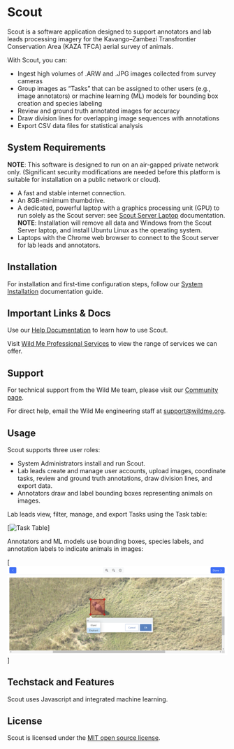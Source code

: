 # Scout

Scout is a software application designed to support annotators and lab leads processing imagery for the Kavango–Zambezi Transfrontier Conservation Area (KAZA TFCA) aerial survey of animals.

With Scout, you can:

* Ingest high volumes of .ARW and .JPG images collected from survey cameras
* Group images as “Tasks” that can be assigned to other users (e.g., image annotators) or machine learning (ML) models for bounding box creation and species labeling
* Review and ground truth annotated images for accuracy
* Draw division lines for overlapping image sequences with annotations
* Export CSV data files for statistical analysis


## System Requirements

**NOTE**: This software is designed to run on an air-gapped private network only. (Significant security modifications are needed before this platform is suitable for installation on a public network or cloud).

* A fast and stable internet connection.
* An 8GB-minimum thumbdrive.
* A dedicated, powerful laptop with a graphics processing unit (GPU) to run solely as the Scout server: see [Scout Server Laptop](https://docs.wildme.org/product-docs/en/scout/system-administrators/system-requirements/#scout-server-laptop) documentation. **NOTE**: Installation will remove all data and Windows from the Scout Server laptop, and install Ubuntu Linux as the operating system.
* Laptops with the Chrome web browser to connect to the Scout server for lab leads and annotators.


## Installation

For installation and first-time configuration steps, follow our [System Installation](https://docs.wildme.org/product-docs/en/scout/system-administrators/system-installation/#system-installation) documentation guide. 


## Important Links & Docs

Use our [Help Documentation](https://docs.wildme.org/product-docs/en/scout/) to learn how to use Scout.

Visit [Wild Me Professional Services](https://www.wildme.org/services) to view the range of services we can offer. 


## Support

For technical support from the Wild Me team, please visit our [Community page](https://community.wildme.org).


For direct help, email the Wild Me engineering staff at support@wildme.org.


## Usage

Scout supports three user roles:

* System Administrators install and run Scout.
* Lab leads create and manage user accounts, upload images, coordinate tasks, review and ground truth annotations, draw division lines, and export data.
* Annotators draw and label bounding boxes representing animals on images.  

Lab leads view, filter, manage, and export Tasks using the Task table:

[![Task Table](uploads/assets/images/Screenshot-TaskTable-ReadMe.png)]

Annotators and ML models use bounding boxes, species labels, and annotation labels to indicate animals in images:

[![Annotation](assets/images/Screenshot-Annotation-ReadMe.png)]


## Techstack and Features

Scout uses Javascript and integrated machine learning. 


## License

Scout is licensed under the [MIT open source license](https://opensource.org/license/mit/).


